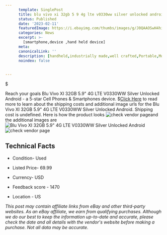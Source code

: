 ```yaml
---
      template: SinglePost
      title: blu vivo xi 32gb 5 9 4g lte v0330ww silver unlocked android
      status: Published
      date: '2023-02-11'
      featuredImage: https://i.ebayimg.com/thumbs/images/g/J0QAAOSwH4hiiBHt/s-l225.jpg
      categories: News
      excerpt: >-
        [smartphone,device ,hand held device]
      meta:
      canonicalLink: ''
      description: [handheld,industrially made,well crafted,Portable,Mobile,Compact,Convenient,Lightweight,Maneuverable,Man-portable,Miniature,Carriable,Hand-held,Light,Holdable,Transportable,Mobile device,Pocket-sized,On-the-go,Wireless,Cordless,Compact size,Convenient size, smartphone,device ,hand held device]
      noindex: false
      
        
---
```

$

Reach your goals Blu Vivo XI 32GB 5.9" 4G LTE V0330WW Silver Unlocked Android - a 5-star Cell Phones & Smartphones device.
$[Click Here](https://www.ebay.com/itm/165492853885?hash=item2688248c7d%3Ag%3AJ0QAAOSwH4hiiBHt&mkevt=1&mkcid=1&mkrid=711-53200-19255-0&campid=%253CePNCampaignId%253E&customid=%253CreferenceId%253E&toolid=10049) to read more to learn about the shipping costs and additional image urls for the Blu Vivo XI 32GB 5.9" 4G LTE V0330WW Silver Unlocked Android. Shipping cost is undefined. Here is how the product looks ![check vendor page](https://i.ebayimg.com/thumbs/images/g/J0QAAOSwH4hiiBHt/s-l225.jpg)and the additional images are![Blu Vivo XI 32GB 5.9" 4G LTE V0330WW Silver Unlocked Android](https://i.ebayimg.com/images/g/J0QAAOSwH4hiiBHt/s-l960.jpg)![check vendor page](https://origin-galleryplus.ebayimg.com/ws/web/165492853885_2_0_1/225x225.jpg)



 ## Technical Facts 



     
      

 - Condition- Used 


      

 - Listed Price- 69.99 


      

 - Currency- USD 


      

 - Feedback score - 1470 


      

 - Location - US 


      
      

 *_This post may contain affiliate links from eBay and other third-party websites. As an eBay affiliate, we earn from qualifying purchases. Although we do our best to keep the information up-to-date and accurate, please check the date and all details with the vendor's website before making a purchase. Not all data may be accurate._*






